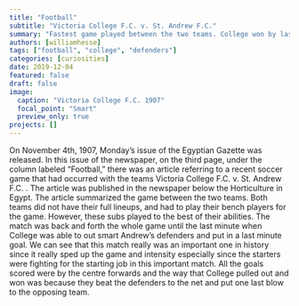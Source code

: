 ```yaml
---
title: "Football"
subtitle: "Victoria College F.C. v. St. Andrew F.C." 
summary: "Fastest game played between the two teams. College won by last minute goal 3-2."
authors: [williamhesse]
tags: ["football", "college", "defenders"]
categories: [curiosities]
date: 2019-12-04
featured: false
draft: false
image:
  caption: "Victoria College F.C. 1907"
  focal_point: "Smart"
  preview_only: true
projects: []
---
```

On November 4th, 1907, Monday’s issue of the Egyptian Gazette was released. In this issue of the newspaper, on the third page, under the column labeled “Football,” there was an article referring to a recent soccer game that had occurred with the teams Victoria College F.C. v. St. Andrew F.C. . The article was published in the newspaper below the Horticulture in Egypt. The article summarized the game between the two teams. Both teams did not have their full lineups, and had to play their bench players for the game. However, these subs played to the best of their abilities. The match was back and forth the whole game until the last minute when College was able to out smart Andrew’s defenders and put in a last minute goal. We can see that this match really was an important one in history since it really sped up the game and intensity especially since the starters were fighting for the starting job in this important match. All the goals scored were by the centre forwards and the way that College pulled out and won was because they beat the defenders to the net and put one last blow to the opposing team. 